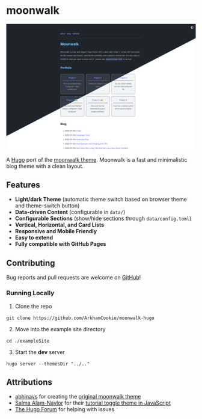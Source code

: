 # moonwalk
<!-- markdownlint-disable MD029 -->

![moonwalk screenshots (of both modes)](https://raw.githubusercontent.com/ArkhamCookie/moonwalk-hugo/refs/heads/main/images/tn.png)

A [Hugo](https://gohugo.io) port of the [moonwalk theme](https://github.com/abhinavs/moonwalk).
Moonwalk is a fast and minimalistic blog theme with a clean layout.

## Features

- **Light/dark Theme** (automatic theme switch based on browser theme and theme-switch button)
- **Data-driven Content** (configurable in `data/`)
- **Configurable Sections** (show/hide sections through `data/config.toml`)
- **Vertical, Horizontal, and Card Lists**
- **Responsive and Mobile Friendly**
- **Easy to extend**
- **Fully compatible with GitHub Pages**

## Contributing

Bug reports and pull requests are welcome on [GitHub](https://github.com/ArkhamCookie/moonwalk-hugo)!

### Running Locally

1. Clone the repo

```text
git clone https://github.com/ArkhamCookie/moonwalk-hugo
```

2. Move into the example site directory

```text
cd ./exampleSite
```

3. Start the **dev** server

```text
hugo server --themesDir "../.."
```

## Attributions

- [abhinavs](https://github.com/abhinavs) for creating the [original moonwalk theme](https://github.com/abhinavs/moonwalk)
- [Salma Alam-Naylor](https://whitep4nth3r.com/) for their [tutorial toggle theme in JavaScript](https://whitep4nth3r.com/blog/best-light-dark-mode-theme-toggle-javascript/)
- [The Hugo Forum](https://discourse.gohugo.io/) for helping with issues
